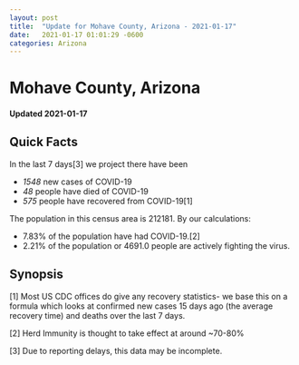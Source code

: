 ```yaml
---
layout: post
title:  "Update for Mohave County, Arizona - 2021-01-17"
date:   2021-01-17 01:01:29 -0600
categories: Arizona
---
```


# Mohave County, Arizona
#### Updated 2021-01-17

## Quick Facts

In the last 7 days[3] we project there have been
- *1548* new cases of COVID-19
- *48* people have died of COVID-19
- *575* people have recovered from COVID-19[1]

The population in this census area is 212181. By our calculations:
- 7.83% of the population have had COVID-19.[2]
- 2.21% of the population or 4691.0 people are actively fighting the virus.

## Synopsis




[1] Most US CDC offices do give any recovery statistics- we base this on a formula which looks at confirmed new cases
15 days ago (the average recovery time) and deaths over the last 7 days.

[2] Herd Immunity is thought to take effect at around ~70-80%

[3] Due to reporting delays, this data may be incomplete.
 
    